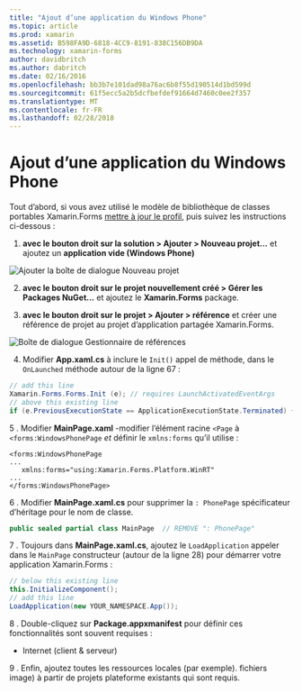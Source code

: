 ```yaml
---
title: "Ajout d’une application du Windows Phone"
ms.topic: article
ms.prod: xamarin
ms.assetid: B598FA9D-6818-4CC9-8191-838C156DB9DA
ms.technology: xamarin-forms
author: davidbritch
ms.author: dabritch
ms.date: 02/16/2016
ms.openlocfilehash: bb3b7e101dad98a76ac6b8f55d190514d1bd599d
ms.sourcegitcommit: 61f5ecc5a2b5dcfbefdef91664d7460c0ee2f357
ms.translationtype: MT
ms.contentlocale: fr-FR
ms.lasthandoff: 02/28/2018
---
```

# <a name="adding-a-windows-phone-app"></a>Ajout d’une application du Windows Phone


Tout d’abord, si vous avez utilisé le modèle de bibliothèque de classes portables Xamarin.Forms [mettre à jour le profil](~/xamarin-forms/platform/windows/installation/index.md), puis suivez les instructions ci-dessous :

1. **avec le bouton droit sur la solution > Ajouter > Nouveau projet...**  et ajoutez un **application vide (Windows Phone)**

  ![](phone-images/add-wp81.png "Ajouter la boîte de dialogue Nouveau projet")

2. **avec le bouton droit sur le projet nouvellement créé > Gérer les Packages NuGet...**  et ajoutez le **Xamarin.Forms** package.

3. **avec le bouton droit sur le projet > Ajouter > référence** et créer une référence de projet au projet d’application partagée Xamarin.Forms.

  ![](phone-images/addref.png "Boîte de dialogue Gestionnaire de références")

4. Modifier **App.xaml.cs** à inclure le `Init()` appel de méthode, dans le `OnLaunched` méthode autour de la ligne 67 :

```csharp
// add this line
Xamarin.Forms.Forms.Init (e); // requires LaunchActivatedEventArgs
// above this existing line
if (e.PreviousExecutionState == ApplicationExecutionState.Terminated) {}
```

 5 . Modifier **MainPage.xaml** -modifier l’élément racine `<Page` à `<forms:WindowsPhonePage` *et* définir le `xmlns:forms` qu’il utilise :

```xaml
<forms:WindowsPhonePage
...
   xmlns:forms="using:Xamarin.Forms.Platform.WinRT"
...
</forms:WindowsPhonePage>
```

 6 . Modifier **MainPage.xaml.cs** pour supprimer la `: PhonePage` spécificateur d’héritage pour le nom de classe.

```csharp
public sealed partial class MainPage  // REMOVE ": PhonePage"
```

 7 . Toujours dans **MainPage.xaml.cs**, ajoutez le `LoadApplication` appeler dans le `MainPage` constructeur (autour de la ligne 28) pour démarrer votre application Xamarin.Forms :

```csharp
// below this existing line
this.InitializeComponent();
// add this line
LoadApplication(new YOUR_NAMESPACE.App());
```

8 . Double-cliquez sur **Package.appxmanifest** pour définir ces fonctionnalités sont souvent requises :

  * Internet (client & serveur)

9 . Enfin, ajoutez toutes les ressources locales (par exemple). fichiers image) à partir de projets plateforme existants qui sont requis.

